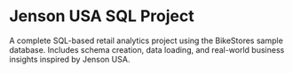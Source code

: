 # Jenson USA SQL Project
A complete SQL-based retail analytics project using the BikeStores sample database. Includes schema creation, data loading, and real-world business insights inspired by Jenson USA.
